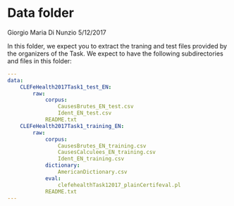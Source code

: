 Data folder
================
Giorgio Maria Di Nunzio
5/12/2017

In this folder, we expect you to extract the traning and test files provided by the organizers of the Task. We expect to have the following subdirectories and files in this folder:

``` yaml
---
data:
    CLEFeHealth2017Task1_test_EN:
        raw:
            corpus:
                CausesBrutes_EN_test.csv
                Ident_EN_test.csv
            README.txt
    CLEFeHealth2017Task1_training_EN:
        raw:
            corpus:
                CausesBrutes_EN_training.csv
                CausesCalculees_EN_training.csv
                Ident_EN_training.csv
            dictionary:
                AmericanDictionary.csv
            eval:
                clefehealthTask12017_plainCertifeval.pl
            README.txt
---
```

